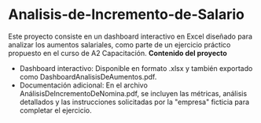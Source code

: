 # Analisis-de-Incremento-de-Salario
Este proyecto consiste en un dashboard interactivo en Excel diseñado para analizar los aumentos salariales, como parte de un ejercicio práctico propuesto en el curso de A2 Capacitación.
**Contenido del proyecto**
* Dashboard interactivo: Disponible en formato .xlsx y también exportado como DashboardAnalisisDeAumentos.pdf.
* Documentación adicional: En el archivo AnálisisDeIncrementoDeNomina.pdf, se incluyen las métricas, análisis detallados y las instrucciones solicitadas por la "empresa" ficticia para completar el ejercicio.

